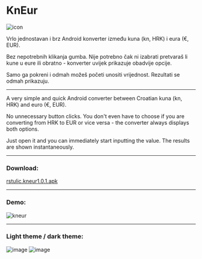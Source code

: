 # KnEur

![icon](https://github.com/rstulic/kneur/assets/160012889/de956a4c-925b-44cb-9fe7-2b58877c04b0)


Vrlo jednostavan i brz Android konverter između kuna (kn, HRK) i eura (€, EUR).

Bez nepotrebnih klikanja gumba. Nije potrebno čak ni izabrati pretvaraš li kune u eure ili obratno - konverter uvijek prikazuje obadvije opcije.

Samo ga pokreni i odmah možeš početi unositi vrijednost. Rezultati se odmah prikazuju.

---

A very simple and quick Android converter between Croatian kuna (kn, HRK) and euro (€, EUR).

No unnecessary button clicks. You don't even have to choose if you are converting from HRK to EUR or vice versa - the converter always displays both options.

Just open it and you can immediately start inputting the value. The results are shown instantaneously.

---
### Download:

[rstulic.kneur1.0.1.apk](https://github.com/rstulic/kneur/raw/master/app/release/rstulic.kneur1.0.1.apk)

---

### Demo:

![kneur](https://github.com/rstulic/kneur/assets/160012889/935fd80c-0f2e-4908-9beb-8531807fa77d)

---

### Light theme / dark theme:

![image](https://github.com/rstulic/kneur/assets/160012889/655b6e6c-2bdc-46b8-bfb5-5afb8ec8ea6c) ![image](https://github.com/rstulic/kneur/assets/160012889/be810cc5-3363-498f-9a03-6c46f565bfbd)



